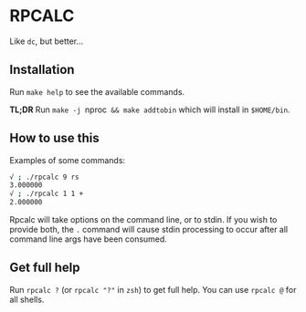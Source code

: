 # RPCALC

Like `dc`, but better…

## Installation

Run `make help` to see the available commands.

**TL;DR** Run `make -j `nproc` && make addtobin` which will install in `$HOME/bin`.

## How to use this

Examples of some commands:

```bash
√ ; ./rpcalc 9 rs
3.000000
√ ; ./rpcalc 1 1 +
2.000000
```
Rpcalc will take options on the command line, or to stdin.  If you wish to provide both,
the `.` command will cause stdin processing to occur after all command line args have been
consumed.


## Get full help

Run `rpcalc ?` (or `rpcalc "?"` in `zsh`) to get full help. You can use `rpcalc @` for all shells.
